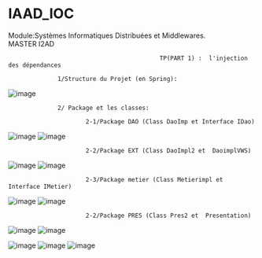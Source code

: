 # IAAD_IOC

   Module:Systèmes Informatiques Distribuées et Middlewares.                                                              
                                                                                               MASTER I2AD                                                                                                         
                                                                                                                                    
                                               TP(PART 1) :  l'injection des dépendances 
                                               
                  1/Structure du Projet (en Spring):


![image](https://user-images.githubusercontent.com/97621443/162342474-98e9fdf9-38c1-48a4-9cff-c9602dfebbf7.png)

                  2/ Package et les classes:
                  
                          2-1/Package DAO (Class DaoImp et Interface IDao)
![image](https://user-images.githubusercontent.com/97621443/162342666-c29d31f7-4e1c-4535-a5fe-f4f2d3f6e85d.png)
![image](https://user-images.githubusercontent.com/97621443/162342726-68ef5c1d-cc8f-4238-8296-01b801afc3ce.png)


                          2-2/Package EXT (Class DaoImpl2 et  DaoimplVWS)
![image](https://user-images.githubusercontent.com/97621443/162342755-c6514bba-dbed-4da0-8079-ec4867874d96.png)
![image](https://user-images.githubusercontent.com/97621443/162342786-7e04b068-1c4f-4e07-9db6-6fe978c40fa6.png)


                          2-3/Package metier (Class Metierimpl et Interface IMetier)

![image](https://user-images.githubusercontent.com/97621443/162342815-729aa793-c52c-4f05-b1c7-9888ce6c7484.png)
![image](https://user-images.githubusercontent.com/97621443/162342997-99008453-99dd-46c4-9454-bb88178965c0.png)

                          2-2/Package PRES (Class Pres2 et  Presentation)
![image](https://user-images.githubusercontent.com/97621443/162343055-91f0d101-1212-4492-8755-ae69822d9349.png)
![image](https://user-images.githubusercontent.com/97621443/162343082-8faf3ec1-e40a-41f3-840c-0a27b4a90fc9.png)



![image](https://user-images.githubusercontent.com/97621443/162343770-d64b156c-6d1f-4950-a910-74ee7ae74b53.png)
![image](https://user-images.githubusercontent.com/97621443/162343856-b363be4d-96a4-446e-a28a-d0e7287ea1d8.png)
![image](https://user-images.githubusercontent.com/97621443/162344013-38bedb75-0c67-4cc8-9e5e-6508ec02f250.png)




